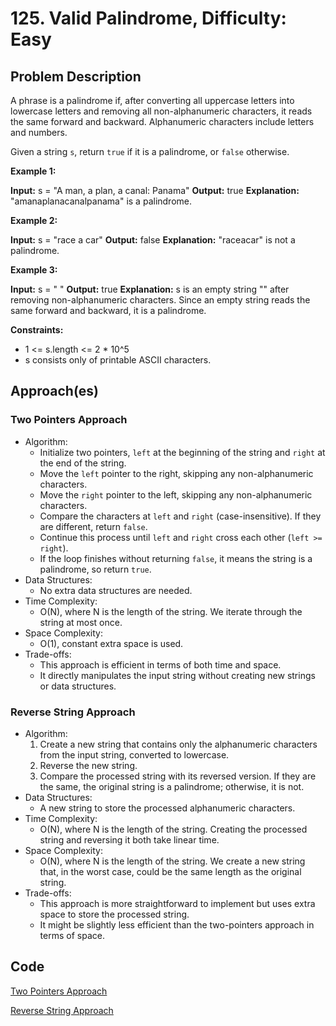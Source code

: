 
# 125. Valid Palindrome, Difficulty: Easy

## Problem Description

A phrase is a palindrome if, after converting all uppercase letters into lowercase letters and removing all non-alphanumeric characters, it reads the same forward and backward. Alphanumeric characters include letters and numbers.

Given a string `s`, return `true` if it is a palindrome, or `false` otherwise.

**Example 1:**

**Input:** s = "A man, a plan, a canal: Panama"
**Output:** true
**Explanation:** "amanaplanacanalpanama" is a palindrome.

**Example 2:**

**Input:** s = "race a car"
**Output:** false
**Explanation:** "raceacar" is not a palindrome.

**Example 3:**

**Input:** s = " "
**Output:** true
**Explanation:** s is an empty string "" after removing non-alphanumeric characters.
Since an empty string reads the same forward and backward, it is a palindrome.

**Constraints:**

* 1 <= s.length <= 2 \* 10^5
* s consists only of printable ASCII characters.

## Approach(es)

### Two Pointers Approach

* Algorithm:
  * Initialize two pointers, `left` at the beginning of the string and `right` at the end of the string.
  * Move the `left` pointer to the right, skipping any non-alphanumeric characters.
  * Move the `right` pointer to the left, skipping any non-alphanumeric characters.
  * Compare the characters at `left` and `right` (case-insensitive). If they are different, return `false`.
  * Continue this process until `left` and `right` cross each other (`left >= right`).
  * If the loop finishes without returning `false`, it means the string is a palindrome, so return `true`.
* Data Structures:
  * No extra data structures are needed.
* Time Complexity:
  * O(N), where N is the length of the string. We iterate through the string at most once.
* Space Complexity:
  * O(1), constant extra space is used.
* Trade-offs:
  * This approach is efficient in terms of both time and space.
  * It directly manipulates the input string without creating new strings or data structures.

### Reverse String Approach

* Algorithm:
    1. Create a new string that contains only the alphanumeric characters from the input string, converted to lowercase.
    2. Reverse the new string.
    3. Compare the processed string with its reversed version. If they are the same, the original string is a palindrome; otherwise, it is not.
* Data Structures:
  * A new string to store the processed alphanumeric characters.
* Time Complexity:
  * O(N), where N is the length of the string. Creating the processed string and reversing it both take linear time.
* Space Complexity:
  * O(N), where N is the length of the string. We create a new string that, in the worst case, could be the same length as the original string.
* Trade-offs:
  * This approach is more straightforward to implement but uses extra space to store the processed string.
  * It might be slightly less efficient than the two-pointers approach in terms of space.

## Code

[Two Pointers Approach](./solution_two_pointers.py)

[Reverse String Approach](./solution_reverse_string.py)
